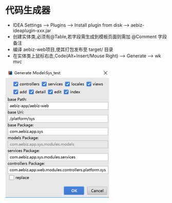 # 代码生成器
*   IDEA Settings --> Plugins --> Install plugin from disk --> aebiz-ideaplugin-xxx.jar
*   创建实体类,必须有@Table,若字段需生成到模板页面则需加 @Comment 字段备注
*   编译 aebiz-web项目,使其打包发布至 target/ 目录
*   在实体类上鼠标右击,Code(Alt+Insert/Mouse Right) --> Generate --> wk mvc

![IDEA插件截图](../images/09.png)
